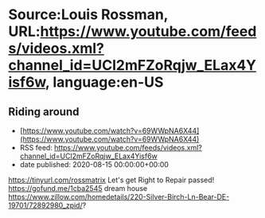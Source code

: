 # Source:Louis Rossman, URL:https://www.youtube.com/feeds/videos.xml?channel_id=UCl2mFZoRqjw_ELax4Yisf6w, language:en-US

## Riding around
 - [https://www.youtube.com/watch?v=69WWpNA6X44](https://www.youtube.com/watch?v=69WWpNA6X44)
 - RSS feed: https://www.youtube.com/feeds/videos.xml?channel_id=UCl2mFZoRqjw_ELax4Yisf6w
 - date published: 2020-08-15 00:00:00+00:00

https://tinyurl.com/rossmatrix
Let's get Right to Repair passed! https://gofund.me/1cba2545
dream house https://www.zillow.com/homedetails/220-Silver-Birch-Ln-Bear-DE-19701/72892980_zpid/?

